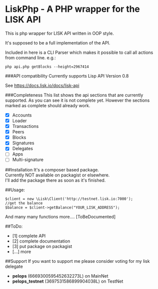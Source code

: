 # LiskPhp - A PHP wrapper for the LISK API

This is php wrapper for LISK API written in OOP style.

It's supposed to be a full implementation of the API.

Included in here is a CLI Parser which makes it possible to call all actions from command line.
e.g.:
```
php api.php getBlocks --height=2967414
```

###API compatibility
Currently supports Lisp API Version 0.8

See https://docs.lisk.io/docs/lisk-api

###Completeness
This list shows the api sections that are currently supported.
As you can see it is not complete yet. However the sections marked as complete 
should already work.

- [x] Accounts
- [x] Loader
- [x] Transactions
- [x] Peers
- [x] Blocks
- [x] Signatures
- [x] Delegates
- [ ] Apps
- [ ] Multi-signature

##Installation
It's a composer based package. \
Currently NOT available on packagist or elsewhere.\
I'll add the package there as soon as it's finished.

##Usage:
```
$client = new \Lisk\Client('http://testnet.lisk.io:7000');
//get the balance 
$balance = $client->getBalance("YOUR_LISK_ADDRESS");

```
And many many functions more.... [ToBeDocumented]

##ToDo:
- [1] complete API
- [2] complete documentation
- [3] put package on packagist
- [...] more

##Support
If you want to support me please consider voting for my lisk delegate
- **pelops** (6669300595452632273L) on MainNet
- **pelops_testnet** (3697531586899904038L) on TestNet
